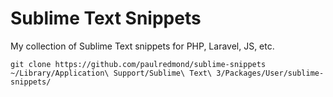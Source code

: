 # Sublime Text Snippets

My collection of Sublime Text snippets for PHP, Laravel, JS, etc.

```
git clone https://github.com/paulredmond/sublime-snippets ~/Library/Application\ Support/Sublime\ Text\ 3/Packages/User/sublime-snippets/
```
